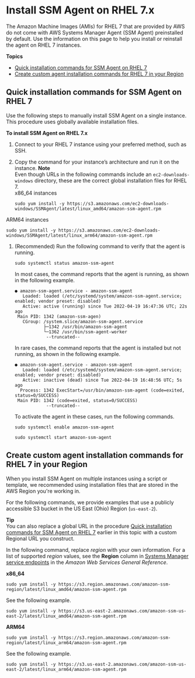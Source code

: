 # Install SSM Agent on RHEL 7\.x<a name="agent-install-rhel-7"></a>

The Amazon Machine Images \(AMIs\) for RHEL 7 that are provided by AWS do not come with AWS Systems Manager Agent \(SSM Agent\) preinstalled by default\. Use the information on this page to help you install or reinstall the agent on RHEL 7 instances\.

**Topics**
+ [Quick installation commands for SSM Agent on RHEL 7](#quick-install-rhel-7)
+ [Create custom agent installation commands for RHEL 7 in your Region](#custom-url-rhel-7)

## Quick installation commands for SSM Agent on RHEL 7<a name="quick-install-rhel-7"></a>

Use the following steps to manually install SSM Agent on a single instance\. This procedure uses globally available installation files\. 

**To install SSM Agent on RHEL 7\.x**

1. Connect to your RHEL 7 instance using your preferred method, such as SSH\. 

1. Copy the command for your instance’s architecture and run it on the instance\.
**Note**  
Even though URLs in the following commands include an `ec2-downloads-windows` directory, these are the correct global installation files for RHEL 7\.   
x86\_64 instances  

   ```
   sudo yum install -y https://s3.amazonaws.com/ec2-downloads-windows/SSMAgent/latest/linux_amd64/amazon-ssm-agent.rpm
   ```  
ARM64 instances  

   ```
   sudo yum install -y https://s3.amazonaws.com/ec2-downloads-windows/SSMAgent/latest/linux_arm64/amazon-ssm-agent.rpm
   ```

1. \(Recommended\) Run the following command to verify that the agent is running\.

   ```
   sudo systemctl status amazon-ssm-agent
   ```

   In most cases, the command reports that the agent is running, as shown in the following example\.

   ```
   ● amazon-ssm-agent.service - amazon-ssm-agent
      Loaded: loaded (/etc/systemd/system/amazon-ssm-agent.service; enabled; vendor preset: disabled)
      Active: active (running) since Tue 2022-04-19 16:47:36 UTC; 22s ago
    Main PID: 1342 (amazon-ssm-agen)
      CGroup: /system.slice/amazon-ssm-agent.service
              ├─1342 /usr/bin/amazon-ssm-agent
              └─1362 /usr/bin/ssm-agent-worker
               --truncated--
   ```

   In rare cases, the command reports that the agent is installed but not running, as shown in the following example\.

   ```
   ● amazon-ssm-agent.service - amazon-ssm-agent
      Loaded: loaded (/etc/systemd/system/amazon-ssm-agent.service; enabled; vendor preset: disabled)
      Active: inactive (dead) since Tue 2022-04-19 16:48:56 UTC; 5s ago
     Process: 1342 ExecStart=/usr/bin/amazon-ssm-agent (code=exited, status=0/SUCCESS)
    Main PID: 1342 (code=exited, status=0/SUCCESS)
               --truncated--
   ```

   To activate the agent in these cases, run the following commands\.

   ```
   sudo systemctl enable amazon-ssm-agent
   ```

   ```
   sudo systemctl start amazon-ssm-agent
   ```

## Create custom agent installation commands for RHEL 7 in your Region<a name="custom-url-rhel-7"></a>

When you install SSM Agent on multiple instances using a script or template, we recommended using installation files that are stored in the AWS Region you're working in\. 

For the following commands, we provide examples that use a publicly accessible S3 bucket in the US East \(Ohio\) Region \(`us-east-2`\)\. 

**Tip**  
You can also replace a global URL in the procedure [Quick installation commands for SSM Agent on RHEL 7](#quick-install-rhel-7) earlier in this topic with a custom Regional URL you construct\.

In the following command, replace *region* with your own information\. For a list of supported *region* values, see the **Region** column in [Systems Manager service endpoints](https://docs.aws.amazon.com/general/latest/gr/ssm.html#ssm_region) in the *Amazon Web Services General Reference*\.

**x86\_64**  

```
sudo yum install -y https://s3.region.amazonaws.com/amazon-ssm-region/latest/linux_amd64/amazon-ssm-agent.rpm
```
See the following example\.  

```
sudo yum install -y https://s3.us-east-2.amazonaws.com/amazon-ssm-us-east-2/latest/linux_amd64/amazon-ssm-agent.rpm
```

**ARM64**  

```
sudo yum install -y https://s3.region.amazonaws.com/amazon-ssm-region/latest/linux_arm64/amazon-ssm-agent.rpm
```
See the following example\.  

```
sudo yum install -y https://s3.us-east-2.amazonaws.com/amazon-ssm-us-east-2/latest/linux_arm64/amazon-ssm-agent.rpm
```